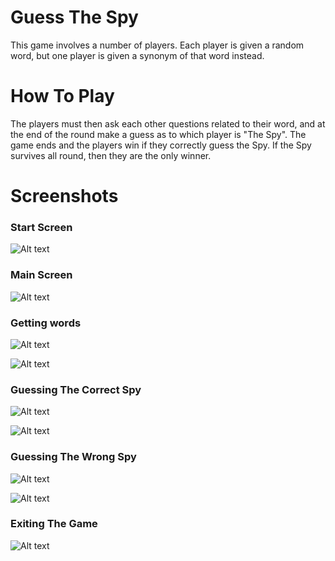 # Guess The Spy

This game involves a number of players. Each player is given a random word, but one player is given a synonym of that word instead. 

# How To Play
The players must then ask each other questions related to their word, and at the end of the round make a guess as to which player is "The Spy". The game ends and the players win if they correctly guess the Spy. If the Spy survives all round, then they are the only winner. 

# Screenshots

### Start Screen
![Alt text](http://i.imgur.com/z9bSVCj.png "Start Screen")

### Main Screen
![Alt text](http://i.imgur.com/qIyEpXy.png "Main Screen")

### Getting words
![Alt text](http://i.imgur.com/BWpzx59.png "Getting Words")

![Alt text](http://i.imgur.com/kbFXznl.png "Getting Words")

### Guessing The Correct Spy
![Alt text](http://i.imgur.com/vAN5Xt1.png "Guessing The Correct Spy")

![Alt text](http://i.imgur.com/l2pOl5a.png "Guessing The Correct Spy")

### Guessing The Wrong Spy
![Alt text](http://i.imgur.com/bNl82yi.png "Guessing The Wrong Spy")

![Alt text](http://i.imgur.com/A8b8IPA.png "Guessing The Wrong Spy")

### Exiting The Game
![Alt text](http://i.imgur.com/N85fuK9.png "Exiting The Game")



